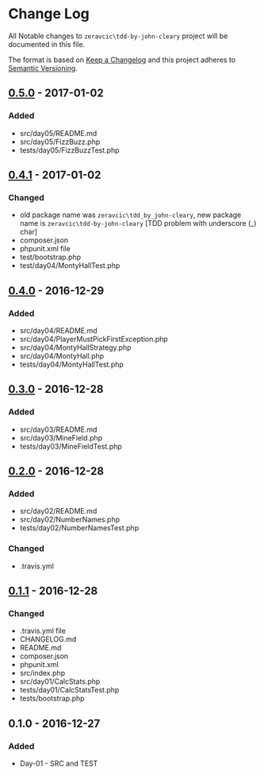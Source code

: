 # Change Log

All Notable changes to `zeravcic\tdd-by-john-cleary` project will be documented in this file.


The format is based on [Keep a Changelog](http://keepachangelog.com/) and this project adheres to [Semantic Versioning](http://semver.org/).

## [0.5.0] - 2017-01-02
### Added
- src/day05/README.md
- src/day05/FizzBuzz.php
- tests/day05/FizzBuzzTest.php

## [0.4.1] - 2017-01-02
### Changed
- old package name was `zeravcic\tdd_by_john-cleary`, new package name is `zeravcic\tdd-by-john-cleary` \[TDD problem with underscore (_) char\]
- composer.json
- phpunit.xml file
- test/bootstrap.php
- test/day04/MontyHallTest.php

## [0.4.0] - 2016-12-29
### Added
- src/day04/README.md
- src/day04/PlayerMustPickFirstException.php
- src/day04/MontyHallStrategy.php
- src/day04/MontyHall.php
- tests/day04/MontyHallTest.php

## [0.3.0] - 2016-12-28
### Added
- src/day03/README.md
- src/day03/MineField.php
- tests/day03/MineFieldTest.php

## [0.2.0] - 2016-12-28
### Added
- src/day02/README.md
- src/day02/NumberNames.php
- tests/day02/NumberNamesTest.php

### Changed
- .travis.yml

## [0.1.1] - 2016-12-28
### Changed
- .travis.yml file
- CHANGELOG.md
- README.md
- composer.json 
- phpunit.xml
- src/index.php 
- src/day01/CalcStats.php
- tests/day01/CalcStatsTest.php 
- tests/bootstrap.php

## 0.1.0 - 2016-12-27
### Added
-  Day-01 - SRC and TEST

[0.5.0]: https://github.com/zeravcic/tdd-by-john-cleary/compare/v0.4.1...v0.5.0
[0.4.1]: https://github.com/zeravcic/tdd-by-john-cleary/compare/v0.4.0...v0.4.1
[0.4.0]: https://github.com/zeravcic/tdd-by-john-cleary/compare/v0.3.0...v0.4.0
[0.3.0]: https://github.com/zeravcic/tdd-by-john-cleary/compare/v0.2.0...v0.3.0
[0.2.0]: https://github.com/zeravcic/tdd-by-john-cleary/compare/v0.1.1...v0.2.0
[0.1.1]: https://github.com/zeravcic/tdd-by-john-cleary/compare/v0.1.0...v0.1.1
